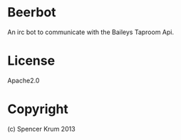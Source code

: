 Beerbot
=======


An irc bot to communicate with the Baileys Taproom Api.


License
=======


Apache2.0


Copyright
=========


(c) Spencer Krum 2013

